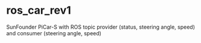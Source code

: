 # ros_car_rev1
SunFounder PiCar-S with ROS topic provider (status, steering angle, speed) and consumer (steering angle, speed)
